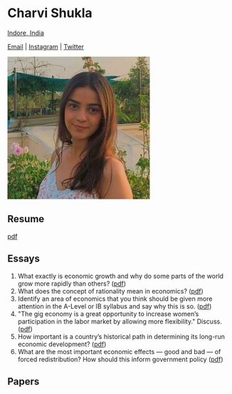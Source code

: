 # Charvi Shukla

[Indore, India](https://goo.gl/maps/M1u6cgA5w1VRcdFL8)

[Email](mailto:shukla.charvie@gmail.com) | [Instagram](https://www.instagram.com/charvi__shukla/) | [Twitter](https://twitter.com/charvi__shukla)

![](propic.jpg)

## Resume

[pdf](charvi_resume.pdf)

## Essays

1. What exactly is economic growth and why do some parts of the world grow more rapidly than others? ([pdf](dorian_fisher_economic_growth.pdf))
2. What does the concept of rationality mean in economics? ([pdf](dorian_fisher_rationality.pdf))
3. Identify an area of economics that you think should be given more attention in the A-Level or IB syllabus and say why this is so. ([pdf](dorian_fisher_school_education.pdf))
4. "The gig economy is a great opportunity to increase women’s participation in the labor market by allowing more flexibility." Discuss. ([pdf](financial_times_gig_economies.pdf))
5. How important is a country’s historical path in determining its long-run economic development? ([pdf](historical_path_london_school_of_economics.pdf))
6. What are the most important economic effects — good and bad — of forced redistribution? How should this inform government policy ([pdf](john_locke_institute_redistribution_essay.pdf))

## Papers

